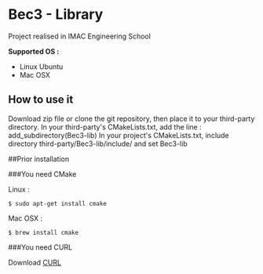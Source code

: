 # Bec3 - Library

Project realised in IMAC Engineering School

**Supported OS :**

- Linux Ubuntu
- Mac OSX

## How to use it

Download zip file or clone the git repository, then place it to your third-party directory.
In your third-party's CMakeLists.txt, add the line : add_subdirectory(Bec3-lib)
In your project's CMakeLists.txt, include directory third-party/Bec3-lib/include/ and set Bec3-lib

##Prior installation

###You need CMake

Linux :

    $ sudo apt-get install cmake

Mac OSX :

    $ brew install cmake
    

###You need CURL

Download [CURL](http://curl.haxx.se/download.html)

